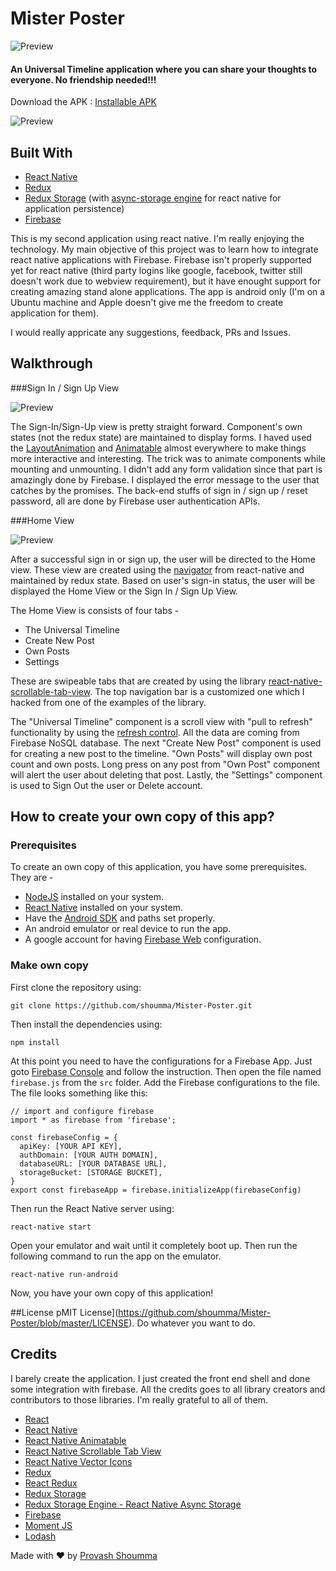 # Mister Poster
![Preview](./visual_designs/logo_small.png)

#### An Universal Timeline application where you can share your thoughts to everyone. No friendship needed!!! 

Download the APK : [Installable APK](https://github.com/shoumma/Mister-Poster/raw/master/apk-releases/mister-poster.apk)

![Preview](./visual_designs/show.png)

## Built With
 - [React Native](https://facebook.github.io/react-native/)
 - [Redux](https://github.com/reactjs/redux)
 - [Redux Storage](https://github.com/michaelcontento/redux-storage) (with [async-storage engine](https://github.com/michaelcontento/redux-storage-engine-reactNativeAsyncStorage) for react native for application persistence)
 - [Firebase](https://firebase.google.com/)

This is my second application using react native. I'm really enjoying the technology. My main objective of this project was to learn how to integrate react native applications with Firebase. Firebase isn't properly supported yet for react native (third party logins like google, facebook, twitter still doesn't work due to webview requirement), but it have enought support for creating amazing stand alone applications. The app is android only (I'm on a Ubuntu machine and Apple doesn't give me the freedom to create application for them). 

I would really appricate any suggestions, feedback, PRs and Issues.


## Walkthrough
###Sign In / Sign Up View

![Preview](./visual_designs/signIn.gif)

The Sign-In/Sign-Up view is pretty straight forward. Component's own states (not the redux state) are maintained to display forms. I haved used the [LayoutAnimation](https://facebook.github.io/react-native/docs/layoutanimation.html) and [Animatable](https://github.com/oblador/react-native-animatable) almost everywhere to make things more interactive and interesting. The trick was to animate components while mounting and unmounting. I didn't add any form validation since that part is amazingly done by Firebase. I displayed the error message to the user that catches by the promises. The back-end stuffs of sign in / sign up / reset password, all are done by Firebase user authentication APIs.


###Home View

![Preview](./visual_designs/post.gif)

After a successful sign in or sign up, the user will be directed to the Home view. These view are created using the [navigator](https://facebook.github.io/react-native/docs/navigator.html) from react-native and maintained by redux state. Based on user's sign-in status, the user will be displayed the Home View or the Sign In / Sign Up View.

The Home View is consists of four tabs -

 - The Universal Timeline
 - Create New Post
 - Own Posts
 - Settings

These are swipeable tabs that are created by using the library [react-native-scrollable-tab-view](https://github.com/skv-headless/react-native-scrollable-tab-view). The top navigation bar is a customized one which I hacked from one of the examples of the library.

The "Universal Timeline" component is a scroll view with "pull to refresh" functionality by using the [refresh control](https://facebook.github.io/react-native/docs/refreshcontrol.html). All the data are coming from Firebase NoSQL database. The next "Create New Post" component is used for creating a new post to the timeline. "Own Posts" will display own post count and own posts. Long press on any post from "Own Post" component will alert the user about deleting that post. Lastly, the "Settings" component is used to Sign Out the user or Delete account.


## How to create your own copy of this app?
### Prerequisites
To create an own copy of this application, you have some prerequisites. They are -

 - [NodeJS](https://nodejs.org/en/) installed on your system.
 - [React Native](https://facebook.github.io/react-native/) installed on your system.
 - Have the [Android SDK](https://developer.android.com/studio/index.html) and paths set properly. 
 - An android emulator or real device to run the app.
 - A google account for having [Firebase Web](https://firebase.google.com/docs/web/setup) configuration.

### Make own copy
First clone the repository using:

    git clone https://github.com/shoumma/Mister-Poster.git

Then install the dependencies using:

    npm install

At this point you need to have the configurations for a Firebase App. Just goto [Firebase Console](https://firebase.google.com/docs/web/setup) and follow the instruction. Then open the file named `firebase.js` from the `src` folder. Add the Firebase configurations to the file. The file looks something like this:

    // import and configure firebase
    import * as firebase from 'firebase';
    
    const firebaseConfig = {
      apiKey: [YOUR API KEY],
      authDomain: [YOUR AUTH DOMAIN],
      databaseURL: [YOUR DATABASE URL],
      storageBucket: [STORAGE BUCKET],
    }
    export const firebaseApp = firebase.initializeApp(firebaseConfig)

Then run the React Native server using:

    react-native start

Open your emulator and wait until it completely boot up. Then run the following command to run the app on the emulator.

    react-native run-android
Now, you have your own copy of this application!


##License
pMIT License](https://github.com/shoumma/Mister-Poster/blob/master/LICENSE). Do whatever you want to do.


## Credits
I barely create the application. I just created the front end shell and done some integration with firebase. All the credits goes to all library creators and contributors to those libraries. I'm really grateful to all of them.

 - [React](https://facebook.github.io/react/)
 - [React Native](https://facebook.github.io/react-native/)
 - [React Native Animatable](https://github.com/oblador/react-native-animatable)
 - [React Native Scrollable Tab View](https://github.com/skv-headless/react-native-scrollable-tab-view)
 - [React Native Vector Icons](https://github.com/oblador/react-native-vector-icons)
 - [Redux](https://github.com/reactjs/redux)
 - [React Redux](https://github.com/reactjs/react-redux)
 - [Redux Storage](https://github.com/michaelcontento/redux-storage)
 - [Redux Storage Engine - React Native Async Storage](https://github.com/michaelcontento/redux-storage-engine-reactNativeAsyncStorage)
 - [Firebase](https://firebase.google.com/)
 - [Moment JS](http://momentjs.com/)
 - [Lodash](https://lodash.com/)
 

Made with ♥ by [Provash Shoumma](https://twitter.com/pshoumma)
